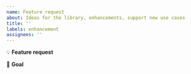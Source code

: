 ```yaml
---
name: Feature request
about: Ideas for the library, enhancements, support new use cases
title: ''
labels: enhancement
assignees: ''
---
```


<!--- Provide a general summary of the feature request in the title above -->

💡 **Feature request**

<!--- Provide a detailed description of the idea you suggest -->

🎯 **Goal**

<!--- Why is this change important to you? How would you use it? -->
<!--- How can it benefit other users? -->
